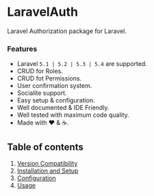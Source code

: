 # LaravelAuth

Laravel Authorization package for Laravel.

### Features

  * Laravel `5.1 | 5.2 | 5.3 | 5.4` are supported.
  * CRUD for Roles.
  * CRUD fot Permissions.
  * User confirmation system.
  * Socialite support.
  * Easy setup &amp; configuration.
  * Well documented &amp; IDE Friendly.
  * Well tested with maximum code quality.
  * Made with :heart: &amp; :coffee:.

## Table of contents

  1. [Version Compatibility](1-Version-Compatibility.md)
  2. [Installation and Setup](2-Installation-and-Setup.md)
  3. [Configuration](3-Configuration.md)
  4. [Usage](4-Usage.md)
